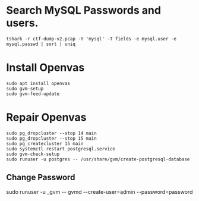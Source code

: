 # Search MySQL Passwords and users.
```
tshark -r ctf-dump-v2.pcap -Y 'mysql' -T fields -e mysql.user -e mysql.passwd | sort | uniq
```

# Install Openvas
```
sudo apt install openvas
sudo gvm-setup
sudo gvm-feed-update
```

# Repair Openvas
```
sudo pg_dropcluster --stop 14 main
sudo pg_dropcluster --stop 15 main
sudo pg_createcluster 15 main
sudo systemctl restart postgresql.service
sudo gvm-check-setup
sudo runuser -u postgres -- /usr/share/gvm/create-postgresql-database
```

## Change Password
sudo runuser -u _gvm -- gvmd --create-user=admin --password=password
